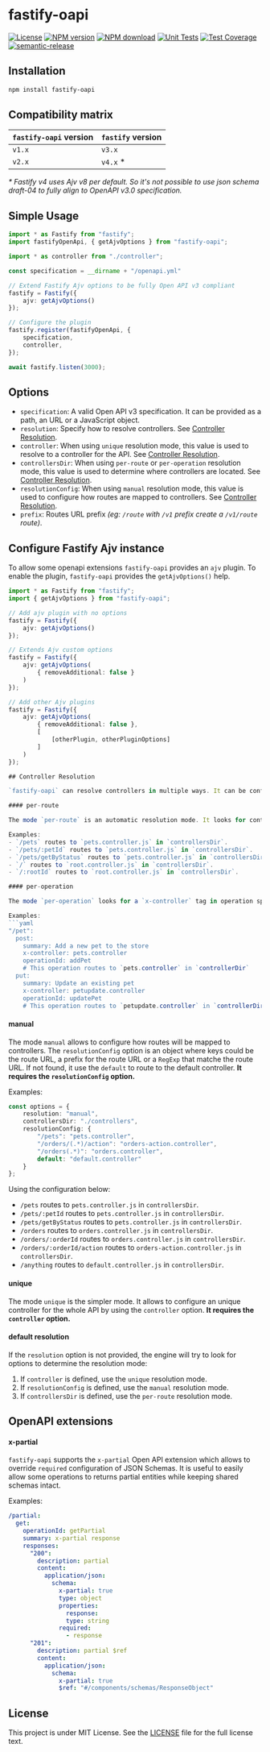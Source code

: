 # fastify-oapi

[![License](https://img.shields.io/badge/license-MIT-green.svg)](http://opensource.org/licenses/MIT)
[![NPM version](https://img.shields.io/npm/v/fastify-oapi.svg?style=flat-square)](https://npmjs.org/package/fastify-oapi)
[![NPM download](https://img.shields.io/npm/dm/fastify-oapi.svg?style=flat-square)](https://npmjs.org/package/fastify-oapi)
[![Unit Tests](https://github.com/touchifyapp/fastify-oapi/workflows/Unit%20Tests/badge.svg)](https://github.com/touchifyapp/fastify-oapi/actions?query=workflow%3A%22Unit+Tests%22)
[![Test Coverage](https://coveralls.io/repos/github/touchifyapp/fastify-oapi/badge.svg)](https://coveralls.io/github/touchifyapp/fastify-oapi)
[![semantic-release](https://img.shields.io/badge/%20%20%F0%9F%93%A6%F0%9F%9A%80-semantic--release-e10079.svg)](https://github.com/semantic-release/semantic-release)

## Installation

```bash
npm install fastify-oapi
```

## Compatibility matrix

| `fastify-oapi` version | `fastify` version |
|------------------------|-------------------|
| `v1.x`                 | `v3.x`            |
| `v2.x`                 | `v4.x` *          |

_* Fastify v4 uses Ajv v8 per default. So it's not possible to use json schema draft-04 to fully align to OpenAPI v3.0 specification._

## Simple Usage

```typescript
import * as Fastify from "fastify";
import fastifyOpenApi, { getAjvOptions } from "fastify-oapi";

import * as controller from "./controller";

const specification = __dirname + "/openapi.yml"

// Extend Fastify Ajv options to be fully Open API v3 compliant
fastify = Fastify({
    ajv: getAjvOptions()
});

// Configure the plugin
fastify.register(fastifyOpenApi, {
    specification,
    controller,
});

await fastify.listen(3000);
```

## Options

- `specification`: A valid Open API v3 specification. It can be provided as a path, an URL or a JavaScript object.
- `resolution`: Specify how to resolve controllers. See [Controller Resolution](#Controller-Resolution).
- `controller`: When using `unique` resolution mode, this value is used to resolve to a controller for the API. See [Controller Resolution](#Controller-Resolution).
- `controllersDir`: When using `per-route` or `per-operation` resolution mode, this value is used to determine where controllers are located. See [Controller Resolution](#Controller-Resolution).
- `resolutionConfig`: When using `manual` resolution mode, this value is used to configure how routes are mapped to controllers. See [Controller Resolution](#Controller-Resolution).
- `prefix`: Routes URL prefix *(eg: `/route` with `/v1` prefix create a `/v1/route` route)*.

## Configure Fastify Ajv instance

To allow some openapi extensions `fastify-oapi` provides an `ajv` plugin. To enable the plugin, `fastify-oapi` provides the `getAjvOptions()` help.

```typescript
import * as Fastify from "fastify";
import { getAjvOptions } from "fastify-oapi";

// Add ajv plugin with no options
fastify = Fastify({
    ajv: getAjvOptions()
});

// Extends Ajv custom options
fastify = Fastify({
    ajv: getAjvOptions(
        { removeAdditional: false }
    )
});

// Add other Ajv plugins
fastify = Fastify({
    ajv: getAjvOptions(
        { removeAdditional: false },
        [
            [otherPlugin, otherPluginOptions]
        ]
    )
});

## Controller Resolution

`fastify-oapi` can resolve controllers in multiple ways. It can be configured via the option `resolution`. This option accept the following values: `per-route`, `per-operation`, `unique` or `manual`.

#### per-route

The mode `per-route` is an automatic resolution mode. It looks for controllers based on the route URL. **It requires the `controllersDir` option.**

Examples:
- `/pets` routes to `pets.controller.js` in `controllersDir`.
- `/pets/:petId` routes to `pets.controller.js` in `controllersDir`.
- `/pets/getByStatus` routes to `pets.controller.js` in `controllersDir`.
- `/` routes to `root.controller.js` in `controllersDir`.
- `/:rootId` routes to `root.controller.js` in `controllersDir`.

#### per-operation

The mode `per-operation` looks for a `x-controller` tag in operation specification. **It requires the `controllersDir` option.**

Examples:
```yaml
"/pet":
  post:
    summary: Add a new pet to the store
    x-controller: pets.controller
    operationId: addPet
    # This operation routes to `pets.controller` in `controllerDir`
  put:
    summary: Update an existing pet
    x-controller: petupdate.controller
    operationId: updatePet
    # This operation routes to `petupdate.controller` in `controllerDir`
```

#### manual

The mode `manual` allows to configure how routes will be mapped to controllers. The `resolutionConfig` option is an object where keys could be the route URL, a prefix for the route URL or a `RegExp` that matche the route URL. If not found, it use the `default` to route to the default controller. **It requires the `resolutionConfig` option.**

Examples:
```typescript
const options = {
    resolution: "manual",
    controllersDir: "./controllers",
    resolutionConfig: {
        "/pets": "pets.controller",
        "/orders/(.*)/action": "orders-action.controller",
        "/orders(.*)": "orders.controller",
        default: "default.controller"
    }
};
```

Using the configuration below:
- `/pets` routes to `pets.controller.js` in `controllersDir`.
- `/pets/:petId` routes to `pets.controller.js` in `controllersDir`.
- `/pets/getByStatus` routes to `pets.controller.js` in `controllersDir`.
- `/orders` routes to `orders.controller.js` in `controllersDir`.
- `/orders/:orderId` routes to `orders.controller.js` in `controllersDir`.
- `/orders/:orderId/action` routes to `orders-action.controller.js` in `controllersDir`.
- `/anything` routes to `default.controller.js` in `controllersDir`.

#### unique

The mode `unique` is the simpler mode. It allows to configure an unique controller for the whole API by using the `controller` option. **It requires the `controller` option.**

#### default resolution

If the `resolution` option is not provided, the engine will try to look for options to determine the resolution mode:

1. If `controller` is defined, use the `unique` resolution mode.
2. If `resolutionConfig` is defined, use the `manual` resolution mode.
3. If `controllersDir` is defined, use the `per-route` resolution mode.

## OpenAPI extensions

#### x-partial

`fastify-oapi` supports the `x-partial` Open API extension which allows to override `required` configuration of JSON Schemas. It is useful to easily allow some operations to returns partial entities while keeping shared schemas intact.

Examples:
```yaml
/partial:
  get:
    operationId: getPartial
    summary: x-partial response
    responses:
      "200":
        description: partial
        content:
          application/json:
            schema:
              x-partial: true
              type: object
              properties:
                response:
                type: string
              required:
                - response
      "201":
        description: partial $ref
        content:
          application/json:
            schema:
              x-partial: true
              $ref: "#/components/schemas/ResponseObject"
```

## License

This project is under MIT License. See the [LICENSE](LICENSE) file for the full license text.
